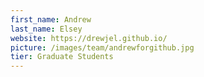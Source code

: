 ```yaml
---
first_name: Andrew
last_name: Elsey
website: https://drewjel.github.io/
picture: /images/team/andrewforgithub.jpg
tier: Graduate Students
---
```

